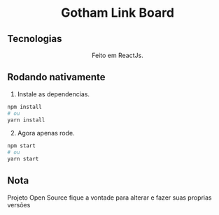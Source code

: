 <h1 align="center">
  Gotham Link Board
</h1>

## Tecnologias

<div align="center">
  Feito em ReactJs.
</div>

## Rodando nativamente

1. Instale as dependencias.

```bash
npm install
# ou
yarn install
```

2. Agora apenas rode.

```bash
npm start
# ou
yarn start
```

## Nota

Projeto Open Source fique a vontade para alterar e fazer suas proprias versões
